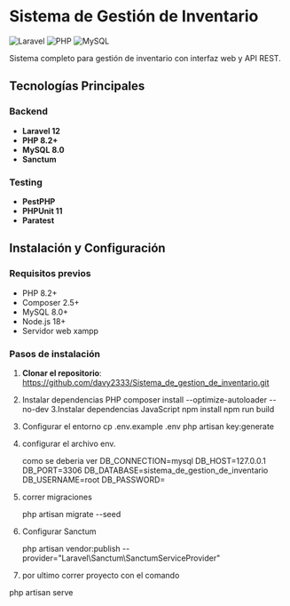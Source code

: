 # Sistema de Gestión de Inventario

![Laravel](https://img.shields.io/badge/Laravel-FF2D20?style=for-the-badge&logo=laravel&logoColor=white)
![PHP](https://img.shields.io/badge/PHP-777BB4?style=for-the-badge&logo=php&logoColor=white)
![MySQL](https://img.shields.io/badge/MySQL-4479A1?style=for-the-badge&logo=mysql&logoColor=white)

Sistema completo para gestión de inventario con interfaz web y API REST.

## Tecnologías Principales

### Backend
- **Laravel 12** 
- **PHP 8.2+**  
- **MySQL 8.0** 
- **Sanctum** 

### Testing
- **PestPHP** 
- **PHPUnit 11** 
- **Paratest** 

##  Instalación y Configuración

### Requisitos previos
- PHP 8.2+
- Composer 2.5+
- MySQL 8.0+
- Node.js 18+ 
- Servidor web xampp

### Pasos de instalación

1. **Clonar el repositorio**:
     https://github.com/davy2333/Sistema_de_gestion_de_inventario.git
2. Instalar dependencias PHP
     composer install --optimize-autoloader --no-dev
3.Instalar dependencias JavaScript
    npm install
    npm run build
4. Configurar el entorno
   cp .env.example .env
    php artisan key:generate
5. configurar el archivo env.

   como se deberia ver
DB_CONNECTION=mysql
DB_HOST=127.0.0.1
DB_PORT=3306
DB_DATABASE=sistema_de_gestion_de_inventario
DB_USERNAME=root
DB_PASSWORD=

6. correr migraciones
   
   php artisan migrate --seed
8. Configurar Sanctum
   
   php artisan vendor:publish --provider="Laravel\Sanctum\SanctumServiceProvider"
10. por ultimo correr proyecto con el comando
    
   php artisan serve
